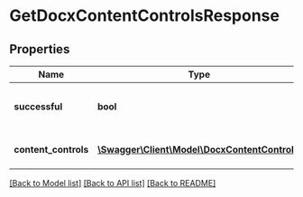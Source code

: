# GetDocxContentControlsResponse

## Properties
Name | Type | Description | Notes
------------ | ------------- | ------------- | -------------
**successful** | **bool** | True if successful, false otherwise | [optional] 
**content_controls** | [**\Swagger\Client\Model\DocxContentControl[]**](DocxContentControl.md) | Content controls in the DOCX | [optional] 

[[Back to Model list]](../README.md#documentation-for-models) [[Back to API list]](../README.md#documentation-for-api-endpoints) [[Back to README]](../README.md)


